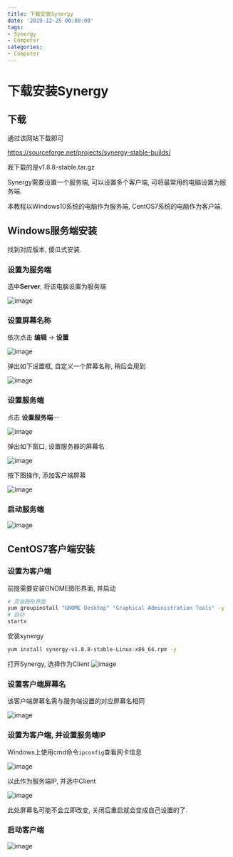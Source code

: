 ```yaml
---
title: 下载安装Synergy
date: '2019-12-25 00:00:00'
tags:
- Synergy
- Computer
categories:
- Computer
---
```

# 下载安装Synergy

## 下载

通过该网站下载即可

https://sourceforge.net/projects/synergy-stable-builds/

我下载的是v1.8.8-stable.tar.gz



Synergy需要设置一个服务端, 可以设置多个客户端, 可将最常用的电脑设置为服务端. 

本教程以Windows10系统的电脑作为服务端, CentOS7系统的电脑作为客户端.

## Windows服务端安装

找到对应版本, 傻瓜式安装. 

### 设置为服务端

选中**Server**, 将该电脑设置为服务端

![image](https://gitee.com/swang-harbin/pic-bed/raw/master/images/2021/20210609142832.png)

### 设置屏幕名称

依次点击 **编辑** -> **设置**

![image](https://gitee.com/swang-harbin/pic-bed/raw/master/images/2021/20210609142836.png)

弹出如下设置框, 自定义一个屏幕名称, 稍后会用到

![image](https://gitee.com/swang-harbin/pic-bed/raw/master/images/2021/20210609142837.png)

### 设置服务端

点击 **设置服务端···**

![image](https://gitee.com/swang-harbin/pic-bed/raw/master/images/2021/20210609142838.png)

弹出如下窗口, 设置服务器的屏幕名

![image](https://gitee.com/swang-harbin/pic-bed/raw/master/images/2021/20210609142839.png)

按下图操作, 添加客户端屏幕

![image](https://gitee.com/swang-harbin/pic-bed/raw/master/images/2021/20210609142841.png)

### 启动服务端

![image](https://gitee.com/swang-harbin/pic-bed/raw/master/images/2021/20210609142842.png)


## CentOS7客户端安装

### 设置为客户端

前提需要安装GNOME图形界面, 并启动
```bash
# 安装图形界面
yum groupinstall "GNOME Desktop" "Graphical Administration Tools" -y
# 启动
startx
```

安装synergy
```bash
yum install synergy-v1.8.8-stable-Linux-x86_64.rpm -y
```

打开Synergy, 选择作为Client
![image](https://gitee.com/swang-harbin/pic-bed/raw/master/images/2021/20210609142843.png)

### 设置客户端屏幕名

该客户端屏幕名需与服务端设置的对应屏幕名相同

![image](https://gitee.com/swang-harbin/pic-bed/raw/master/images/2021/20210609142844.png)

### 设置为客户端, 并设置服务端IP

Windows上使用cmd命令`ipconfig`查看网卡信息

![image](https://note.youdao.com/yws/res/52870/211F65CC3DC54C96BABE4CA1213107EA)

以此作为服务端IP, 并选中Client

![image](https://gitee.com/swang-harbin/pic-bed/raw/master/images/2021/20210609142845.png)

此处屏幕名可能不会立即改变, 关闭后重启就会变成自己设置的了.

### 启动客户端

![image](https://gitee.com/swang-harbin/pic-bed/raw/master/images/2021/20210609142846.png)
